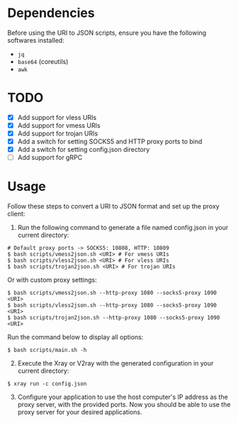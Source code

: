 # Dependencies
Before using the URI to JSON scripts, ensure you have the following softwares installed:
- `jq`
- `base64` (coreutils)
- `awk`

# TODO
- [x] Add support for vless URIs
- [x] Add support for vmess URIs
- [x] Add support for trojan URIs
- [x] Add a switch for setting SOCKS5 and HTTP proxy ports to bind
- [x] Add a switch for setting config.json directory
- [ ] Add support for gRPC

# Usage
Follow these steps to convert a URI to JSON format and set up the proxy client:
1. Run the following command to generate a file named config.json in your current directory:
```shell
# Default proxy ports -> SOCKS5: 10808, HTTP: 10809
$ bash scripts/vmess2json.sh <URI> # For vmess URIs
$ bash scripts/vless2json.sh <URI> # For vless URIs
$ bash scripts/trojan2json.sh <URI> # For trojan URIs
```
Or with custom proxy settings:
```shell
$ bash scripts/vmess2json.sh --http-proxy 1080 --socks5-proxy 1090 <URI>
$ bash scripts/vless2json.sh --http-proxy 1080 --socks5-proxy 1090 <URI>
$ bash scripts/trojan2json.sh --http-proxy 1080 --socks5-proxy 1090 <URI>
```
Run the command below to display all options:
```shell
$ bash scripts/main.sh -h
```
2. Execute the Xray or V2ray with the generated configuration in your current directory:
```shell
$ xray run -c config.json
```
3. Configure your application to use the host computer's IP address as the proxy server, with the provided ports.
Now you should be able to use the proxy server for your desired applications.
